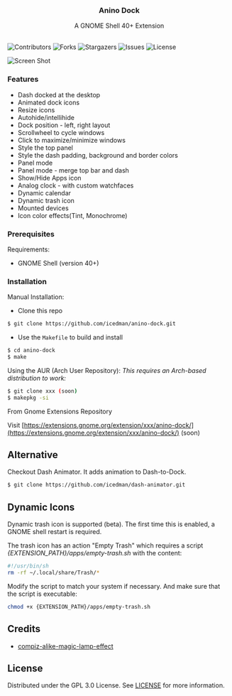 <br/>
<p align="center">
  <h3 align="center">Anino Dock</h3>

  <p align="center">
    A GNOME Shell 40+ Extension
    <br/>
    <br/>
  </p>
</p>

![Contributors](https://img.shields.io/github/contributors/icedman/anino-dock?color=dark-green) ![Forks](https://img.shields.io/github/forks/icedman/anino-dock?style=social) ![Stargazers](https://img.shields.io/github/stars/icedman/anino-dock?style=social) ![Issues](https://img.shields.io/github/issues/icedman/anino-dock) ![License](https://img.shields.io/github/license/icedman/anino-dock) 


![Screen Shot](https://raw.githubusercontent.com/icedman/anino-dock/main/screenshots/Screenshot%20from%202022-10-17%2021-33-29.png)

### Features

* Dash docked at the desktop
* Animated dock icons
* Resize icons
* Autohide/intellihide
* Dock position - left, right layout
* Scrollwheel to cycle windows
* Click to maximize/minimize windows
* Style the top panel
* Style the dash padding, background and border colors
* Panel mode
* Panel mode - merge top bar and dash
* Show/Hide Apps icon
* Analog clock - with custom watchfaces
* Dynamic calendar
* Dynamic trash icon
* Mounted devices
* Icon color effects(Tint, Monochrome)

### Prerequisites

Requirements:

* GNOME Shell (version 40+)

### Installation

Manual Installation: 
- Clone this repo
```bash
$ git clone https://github.com/icedman/anino-dock.git
```
- Use the `Makefile` to build and install
```bash 
$ cd anino-dock
$ make
```

Using the AUR (Arch User Repository):
*This requires an Arch-based distribution to work:*
```bash
$ git clone xxx (soon)
$ makepkg -si
```

From Gnome Extensions Repository

Visit [https://extensions.gnome.org/extension/xxx/anino-dock/](https://extensions.gnome.org/extension/xxx/anino-dock/) (soon)

## Alternative

Checkout Dash Animator. It adds animation to Dash-to-Dock.

```bash
$ git clone https://github.com/icedman/dash-animator.git
```

## Dynamic Icons

Dynamic trash icon is supported (beta). The first time this is enabled, a GNOME shell restart is required.

The trash icon has an action "Empty Trash" which requires a script *{EXTENSION_PATH}/apps/empty-trash.sh* with the content:

```sh
#!/usr/bin/sh
rm -rf ~/.local/share/Trash/*
```

Modify the script to match your system if necessary. And make sure that the script is executable:

```sh
chmod +x {EXTENSION_PATH}/apps/empty-trash.sh
```

## Credits

* [compiz-alike-magic-lamp-effect](https://github.com/hermes83/compiz-alike-magic-lamp-effect)

## License

Distributed under the GPL 3.0 License. See [LICENSE](https://github.com/icedman/anino-dock/blob/main/LICENSE.md) for more information.
